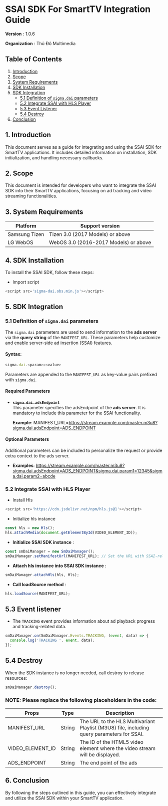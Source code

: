 # SSAI SDK For SmartTV Integration Guide

**Version** : 1.0.6

**Organization** : Thủ Đô Multimedia

## Table of Contents

1. [Introduction](#1-introduction)
2. [Scope](#2-scope)
3. [System Requirements](#3-system-requirements)
4. [SDK Installation](#4-sdk-installation)
5. [SDK Integration](#5-sdk-integration)
   - [5.1 Definition of `sigma.dai` parameters](#51-definition-of-sigmadai-parameters)
   - [5.2 Integrate SSAI with HLS Player](#52-integrate-ssai-with-hls-player)
   - [5.3 Event Listener](#53-event-listener)
   - [5.4 Destroy](#54-destroy)
6. [Conclusion](#6-conclusion)

## 1. Introduction

This document serves as a guide for integrating and using the SSAI SDK for SmartTV applications. It includes detailed information on installation, SDK initialization, and handling necessary callbacks.

## 2. Scope

This document is intended for developers who want to integrate the SSAI SDK into their SmartTV applications, focusing on ad tracking and video streaming functionalities.

## 3. System Requirements

| Platform      | Support version                       |
| ------------- | ------------------------------------- |
| Samsung Tizen | Tizen 3.0 (2017 Models) or above      |
| LG WebOS      | WebOS 3.0 (2016-2017 Models) or above |

## 4. SDK Installation

To install the SSAI SDK, follow these steps:

- Import script

```javascript
<script src='sigma-dai.obs.min.js'></script>
```

## 5. SDK Integration

### 5.1 Definition of `sigma.dai` parameters

The `sigma.dai` parameters are used to send information to the **ads server** via the **query string** of the `MANIFEST_URL`. These parameters help customize and enable server-side ad insertion (SSAI) features.

#### Syntax:

```javascript
sigma.dai.<param>=<value>
```

Parameters are appended to the `MANIFEST_URL` as key-value pairs prefixed with `sigma.dai`.

#### Required Parameters

- **`sigma.dai.adsEndpoint`**  
  This parameter specifies the adsEndpoint of the **ads server**. It is mandatory to include this parameter for the SSAI functionality.

  **Example**: MANIFEST_URL=https://stream.example.com/master.m3u8?sigma.dai.adsEndpoint=ADS_ENDPOINT

#### Optional Parameters

Additional parameters can be included to personalize the request or provide extra context to the ads server.

- **Examples**: https://stream.example.com/master.m3u8?sigma.dai.adsEndpoint=ADS_ENDPOINT&sigma.dai.param1=12345&sigma.dai.param2=abcde

### 5.2 Integrate SSAI with HLS Player

- Install Hls

```javascript
<script src='https://cdn.jsdelivr.net/npm/hls.js@1'></script>
```

- Initialize hls instance

```javascript
const hls = new Hls();
hls.attachMedia(document.getElementById(VIDEO_ELEMENT_ID));
```

- **Initialize SSAI SDK instance** :

```javascript
const smDaiManager = new SmDaiManager();
smDaiManager.setManifestUrl(MANIFEST_URL); // Set the URL with SSAI-related query parameters
```

- **Attach hls instance into SSAI SDK instance** :

```javascript
smDaiManager.attachHls(hls, Hls);
```

- **Call loadSource method** :

```javascript
hls.loadSource(MANIFEST_URL);
```

## 5.3 Event listener

- The `TRACKING` event provides information about ad playback progress and tracking-related data.

```javascript
smDaiManager.on(SmDaiManager.Events.TRACKING, (event, data) => {
  console.log('TRACKING ', event, data);
});
```

## 5.4 Destroy

When the SDK instance is no longer needed, call destroy to release resources:

```javascript
smDaiManager.destroy();
```

### NOTE: Please replace the following placeholders in the code:

| Props            | Type   | Description                                                                                |
| ---------------- | ------ | ------------------------------------------------------------------------------------------ |
| MANIFEST_URL     | String | The URL to the HLS Multivariant Playlist (M3U8) file, including query parameters for SSAI. |
| VIDEO_ELEMENT_ID | String | The ID of the HTML5 video element where the video stream will be displayed.                |
| ADS_ENDPOINT     | String | The end point of the ads                                                                   |

## 6. Conclusion

By following the steps outlined in this guide, you can effectively integrate and utilize the SSAI SDK within your SmartTV application.
